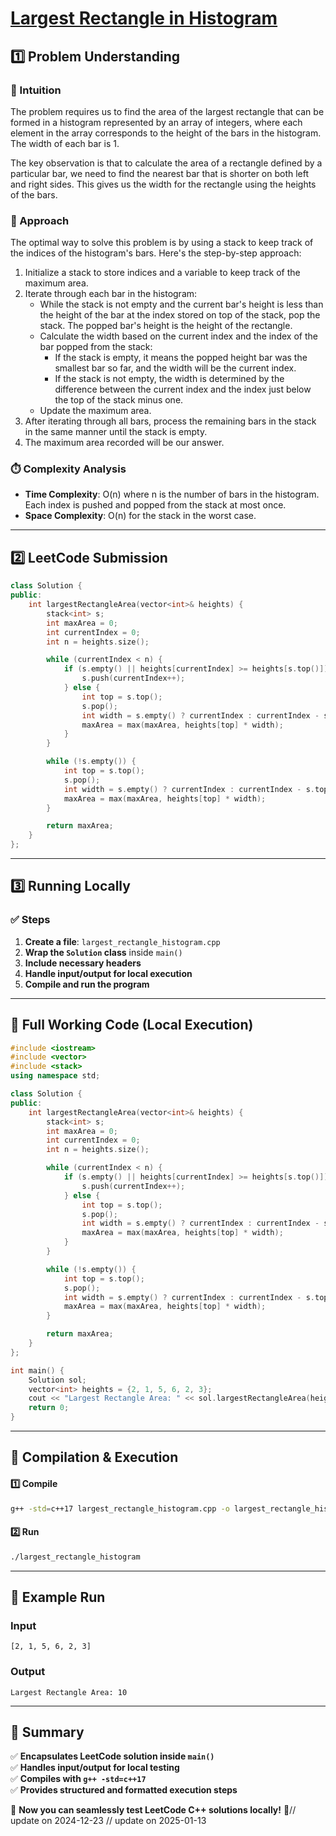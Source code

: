 # **[Largest Rectangle in Histogram](https://leetcode.com/problems/largest-rectangle-in-histogram/description/)**  

## **1️⃣ Problem Understanding**  
### **📌 Intuition**  
The problem requires us to find the area of the largest rectangle that can be formed in a histogram represented by an array of integers, where each element in the array corresponds to the height of the bars in the histogram. The width of each bar is 1.

The key observation is that to calculate the area of a rectangle defined by a particular bar, we need to find the nearest bar that is shorter on both left and right sides. This gives us the width for the rectangle using the heights of the bars.

### **🚀 Approach**  
The optimal way to solve this problem is by using a stack to keep track of the indices of the histogram's bars. Here's the step-by-step approach:
1. Initialize a stack to store indices and a variable to keep track of the maximum area.
2. Iterate through each bar in the histogram:
   - While the stack is not empty and the current bar's height is less than the height of the bar at the index stored on top of the stack, pop the stack. The popped bar's height is the height of the rectangle.
   - Calculate the width based on the current index and the index of the bar popped from the stack:
     - If the stack is empty, it means the popped height bar was the smallest bar so far, and the width will be the current index.
     - If the stack is not empty, the width is determined by the difference between the current index and the index just below the top of the stack minus one.
   - Update the maximum area.
3. After iterating through all bars, process the remaining bars in the stack in the same manner until the stack is empty.
4. The maximum area recorded will be our answer.

### **⏱️ Complexity Analysis**  
- **Time Complexity**: O(n) where n is the number of bars in the histogram. Each index is pushed and popped from the stack at most once.
- **Space Complexity**: O(n) for the stack in the worst case.

---  

## **2️⃣ LeetCode Submission**  
```cpp
class Solution {
public:
    int largestRectangleArea(vector<int>& heights) {
        stack<int> s;
        int maxArea = 0;
        int currentIndex = 0;
        int n = heights.size();

        while (currentIndex < n) {
            if (s.empty() || heights[currentIndex] >= heights[s.top()]) {
                s.push(currentIndex++);
            } else {
                int top = s.top();
                s.pop();
                int width = s.empty() ? currentIndex : currentIndex - s.top() - 1;
                maxArea = max(maxArea, heights[top] * width);
            }
        }

        while (!s.empty()) {
            int top = s.top();
            s.pop();
            int width = s.empty() ? currentIndex : currentIndex - s.top() - 1;
            maxArea = max(maxArea, heights[top] * width);
        }

        return maxArea;
    }
};
```  

---  

## **3️⃣ Running Locally**  
### **✅ Steps**  
1. **Create a file**: `largest_rectangle_histogram.cpp`  
2. **Wrap the `Solution` class** inside `main()`  
3. **Include necessary headers**  
4. **Handle input/output for local execution**  
5. **Compile and run the program**  

---  

## **📝 Full Working Code (Local Execution)**  
```cpp
#include <iostream>
#include <vector>
#include <stack>
using namespace std;

class Solution {
public:
    int largestRectangleArea(vector<int>& heights) {
        stack<int> s;
        int maxArea = 0;
        int currentIndex = 0;
        int n = heights.size();

        while (currentIndex < n) {
            if (s.empty() || heights[currentIndex] >= heights[s.top()]) {
                s.push(currentIndex++);
            } else {
                int top = s.top();
                s.pop();
                int width = s.empty() ? currentIndex : currentIndex - s.top() - 1;
                maxArea = max(maxArea, heights[top] * width);
            }
        }

        while (!s.empty()) {
            int top = s.top();
            s.pop();
            int width = s.empty() ? currentIndex : currentIndex - s.top() - 1;
            maxArea = max(maxArea, heights[top] * width);
        }

        return maxArea;
    }
};

int main() {
    Solution sol;
    vector<int> heights = {2, 1, 5, 6, 2, 3};
    cout << "Largest Rectangle Area: " << sol.largestRectangleArea(heights) << endl;
    return 0;
}
```  

---  

## **🔧 Compilation & Execution**  
#### **1️⃣ Compile**  
```bash
g++ -std=c++17 largest_rectangle_histogram.cpp -o largest_rectangle_histogram
```  

#### **2️⃣ Run**  
```bash
./largest_rectangle_histogram
```  

---  

## **🎯 Example Run**  
### **Input**  
```
[2, 1, 5, 6, 2, 3]
```  
### **Output**  
```
Largest Rectangle Area: 10
```  

---  

## **📌 Summary**  
✅ **Encapsulates LeetCode solution inside `main()`**  
✅ **Handles input/output for local testing**  
✅ **Compiles with `g++ -std=c++17`**  
✅ **Provides structured and formatted execution steps**  

🚀 **Now you can seamlessly test LeetCode C++ solutions locally!** 🚀// update on 2024-12-23
// update on 2025-01-13
